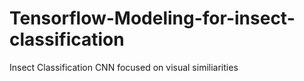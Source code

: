 # Tensorflow-Modeling-for-insect-classification
Insect Classification CNN focused on visual similiarities
